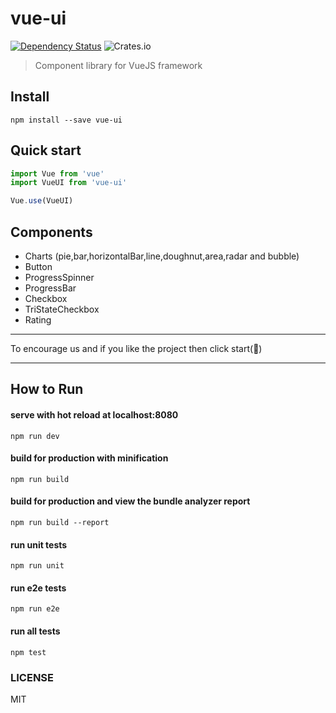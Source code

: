 # vue-ui
[![Dependency Status][daviddm-image]][daviddm-url] ![Crates.io](https://img.shields.io/github/license/mashape/apistatus.svg)

> Component library for VueJS framework

## Install

``` shell
npm install --save vue-ui
```

## Quick start
``` javascript
import Vue from 'vue'
import VueUI from 'vue-ui'

Vue.use(VueUI)
```

## Components

- Charts (pie,bar,horizontalBar,line,doughnut,area,radar and bubble)
- Button
- ProgressSpinner
- ProgressBar
- Checkbox
- TriStateCheckbox
- Rating

<hr/>

To encourage us and if you like the project then click start(💫)
<hr/>

## How to Run

#### serve with hot reload at localhost:8080
``` shell
npm run dev
```

#### build for production with minification
``` shell
npm run build
```

#### build for production and view the bundle analyzer report
``` shell
npm run build --report
```

#### run unit tests
``` shell
npm run unit
```

#### run e2e tests
``` shell
npm run e2e
```

#### run all tests
``` shell
npm test
```

### LICENSE
MIT

[daviddm-image]: https://david-dm.org/sudheerj/vue-ui.svg?theme=shields.io
[daviddm-url]: https://david-dm.org/sudheerj/vue-ui
